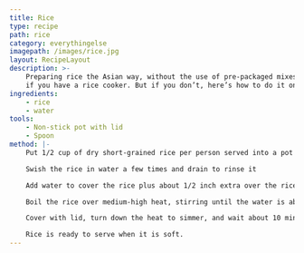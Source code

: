 ```yaml
---
title: Rice
type: recipe
path: rice
category: everythingelse
imagepath: /images/rice.jpg
layout: RecipeLayout
description: >-
    Preparing rice the Asian way, without the use of pre-packaged mixes, is easy
    if you have a rice cooker. But if you don’t, here’s how to do it on a stove.
ingredients:
    - rice
    - water
tools:
    - Non-stick pot with lid
    - Spoon
method: |-
    Put 1/2 cup of dry short-grained rice per person served into a pot

    Swish the rice in water a few times and drain to rinse it

    Add water to cover the rice plus about 1/2 inch extra over the rice

    Boil the rice over medium-high heat, stirring until the water is absorbed

    Cover with lid, turn down the heat to simmer, and wait about 10 minutes

    Rice is ready to serve when it is soft.
---
```

